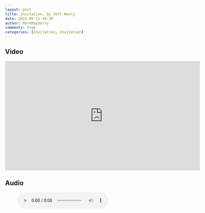 ```yaml
---
layout: post
title: Invitation, by Jeff Henry
date: 2022-05-11 19:30
author: MarkMayberry
comments: true
categories: [Invitation, Invitation]
---
```

<h2 id="video">Video</h2>

<p><iframe src="https://player.vimeo.com/video/710747750?h=9558a61943&title=0&byline=0" width="640" height="360" frameborder="0" allow="autoplay; fullscreen; picture-in-picture" allowfullscreen></iframe></p>

<h2 id="audio">Audio</h2>

<figure class="wp-block-audio"><audio controls src="https://markmayberry.net/wp-content/uploads/bible-study/2022-05-11-Invitation-by-Jeff-Henry.mp3"></audio></figure>
